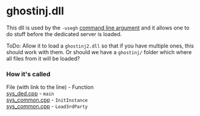 # ghostinj.dll

This dll is used by the `-usegh` [command line argument](https://github.com/RaphaelIT7/obsolete-source-engine/blob/gmod/dedicated/sys_common.cpp#L51) and it allows one to do stuff before the dedicated server is loaded.  

ToDo: Allow it to load a `ghostinj2.dll` so that if you have multiple ones, this should work with them. Or should we have a `ghostinj/` folder which where all files from it will be loaded?

### How it's called

File (with link to the line) - Function  
[sys_ded.cpp](https://github.com/RaphaelIT7/obsolete-source-engine/blob/gmod/dedicated/sys_ded.cpp#L517) - `main`  
[sys_common.cpp](https://github.com/RaphaelIT7/obsolete-source-engine/blob/gmod/dedicated/sys_common.cpp#L88) - `InitInstance`  
[sys_common.cpp](https://github.com/RaphaelIT7/obsolete-source-engine/blob/gmod/dedicated/sys_common.cpp#L53) - `Load3rdParty`  